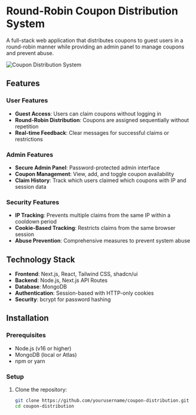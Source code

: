 # Round-Robin Coupon Distribution System

A full-stack web application that distributes coupons to guest users in a round-robin manner while providing an admin panel to manage coupons and prevent abuse.

![Coupon Distribution System](https://placeholder.svg?height=400&width=800)

## Features

### User Features
- **Guest Access**: Users can claim coupons without logging in
- **Round-Robin Distribution**: Coupons are assigned sequentially without repetition
- **Real-time Feedback**: Clear messages for successful claims or restrictions

### Admin Features
- **Secure Admin Panel**: Password-protected admin interface
- **Coupon Management**: View, add, and toggle coupon availability
- **Claim History**: Track which users claimed which coupons with IP and session data

### Security Features
- **IP Tracking**: Prevents multiple claims from the same IP within a cooldown period
- **Cookie-Based Tracking**: Restricts claims from the same browser session
- **Abuse Prevention**: Comprehensive measures to prevent system abuse

## Technology Stack

- **Frontend**: Next.js, React, Tailwind CSS, shadcn/ui
- **Backend**: Node.js, Next.js API Routes
- **Database**: MongoDB
- **Authentication**: Session-based with HTTP-only cookies
- **Security**: bcrypt for password hashing

## Installation

### Prerequisites
- Node.js (v16 or higher)
- MongoDB (local or Atlas)
- npm or yarn

### Setup

1. Clone the repository:
   ```bash
   git clone https://github.com/yourusername/coupon-distribution.git
   cd coupon-distribution
